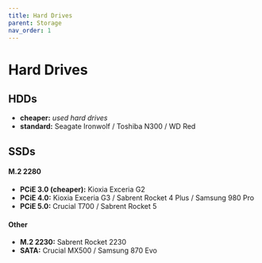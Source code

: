 ```yaml
---
title: Hard Drives
parent: Storage
nav_order: 1
---
```

# Hard Drives

## HDDs

- **cheaper:** *used hard drives*
- **standard:** Seagate Ironwolf / Toshiba N300 / WD Red

## SSDs

#### M.2 2280

- **PCiE 3.0 (cheaper):** Kioxia Exceria G2
- **PCiE 4.0:** Kioxia Exceria G3 / Sabrent Rocket 4 Plus / Samsung 980 Pro 
- **PCiE 5.0:** Crucial T700 / Sabrent Rocket 5 

#### Other

- **M.2 2230:** Sabrent Rocket 2230
- **SATA:** Crucial MX500 / Samsung 870 Evo
